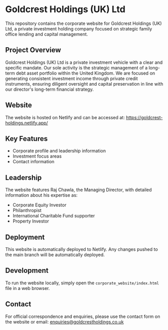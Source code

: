 # Goldcrest Holdings (UK) Ltd

This repository contains the corporate website for Goldcrest Holdings (UK) Ltd, a private investment holding company focused on strategic family office lending and capital management.

## Project Overview

Goldcrest Holdings (UK) Ltd is a private investment vehicle with a clear and specific mandate. Our sole activity is the strategic management of a long-term debt asset portfolio within the United Kingdom. We are focused on generating consistent investment income through private credit instruments, ensuring diligent oversight and capital preservation in line with our director's long-term financial strategy.

## Website

The website is hosted on Netlify and can be accessed at: https://goldcrest-holdings.netlify.app/

## Key Features

- Corporate profile and leadership information
- Investment focus areas
- Contact information

## Leadership

The website features Raj Chawla, the Managing Director, with detailed information about his expertise as:

- Corporate Equity Investor
- Philanthropist
- International Charitable Fund supporter
- Property Investor

## Deployment

This website is automatically deployed to Netlify. Any changes pushed to the main branch will be automatically deployed.

## Development

To run the website locally, simply open the `corporate_website/index.html` file in a web browser.

## Contact

For official correspondence and enquiries, please use the contact form on the website or email: enquiries@goldcrestholdings.co.uk

